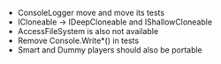 *   ConsoleLogger move and move its tests
*   ICloneable -> IDeepCloneable and IShallowCloneable
*   AccessFileSystem is also not available
*   Remove Console.Write*() in tests
*   Smart and Dummy players should also be portable
